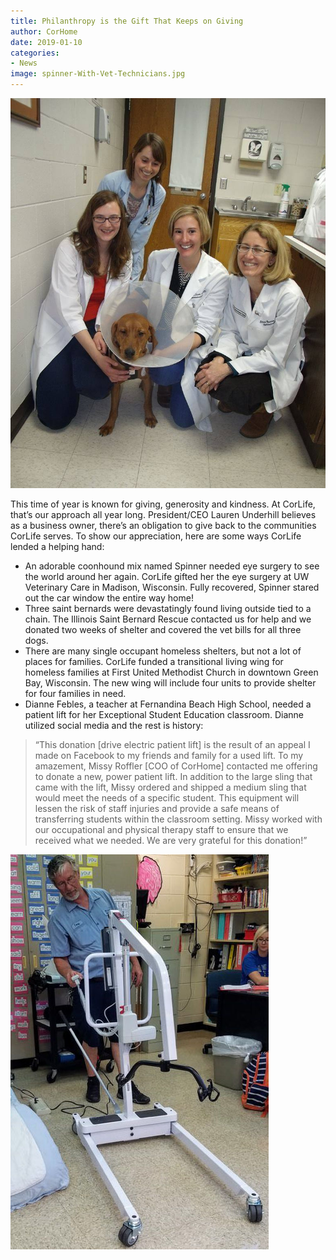 ```yaml
---
title: Philanthropy is the Gift That Keeps on Giving
author: CorHome
date: 2019-01-10
categories: 
- News
image: spinner-With-Vet-Technicians.jpg
---
```

![Spinner the dog surrounded by vet technicians](spinner-With-Vet-Technicians-Full.jpg)

This time of year is known for giving, generosity and kindness. At CorLife, that’s our approach all year long. President/CEO Lauren Underhill believes as a business owner, there’s an obligation to give back to the communities CorLife serves. To show our appreciation, here are some ways CorLife lended a helping hand:

* An adorable coonhound mix named Spinner needed eye surgery to see the world around her again. CorLife gifted her the eye surgery at UW Veterinary Care in Madison, Wisconsin. Fully recovered, Spinner stared out the car window the entire way home!
* Three saint bernards were devastatingly found living outside tied to a chain. The Illinois Saint Bernard Rescue contacted us for help and we donated two weeks of shelter and covered the vet bills for all three dogs.
* There are many single occupant homeless shelters, but not a lot of places for families. CorLife funded a transitional living wing for homeless families at First United Methodist Church in downtown Green Bay, Wisconsin. The new wing will include four units to provide shelter for four families in need.
* Dianne Febles, a teacher at Fernandina Beach High School, needed a patient lift for her Exceptional Student Education classroom. Dianne utilized social media and the rest is history:

> “This donation [drive electric patient lift] is the result of an appeal I made on Facebook to my friends and family for a used lift. To my amazement, Missy Roffler [COO of CorHome] contacted me offering to donate a new, power patient lift. In addition to the large sling that came with the lift, Missy ordered and shipped a medium sling that would meet the needs of a specific student. This equipment will lessen the risk of staff injuries and provide a safe means of transferring students within the classroom setting. Missy worked with our occupational and physical therapy staff to ensure that we received what we needed. We are very grateful for this donation!”

![Employee inspecting lift that was donated by CorHome](lift-Donated-By-CorLife.jpg)